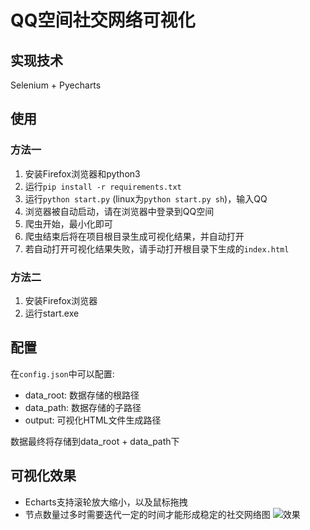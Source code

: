 # QQ空间社交网络可视化

## 实现技术

Selenium + Pyecharts

## 使用

### 方法一

1. 安装Firefox浏览器和python3
1. 运行`pip install -r requirements.txt`
1. 运行`python start.py` (linux为`python start.py sh`)，输入QQ
1. 浏览器被自动启动，请在浏览器中登录到QQ空间
1. 爬虫开始，最小化即可
1. 爬虫结束后将在项目根目录生成可视化结果，并自动打开
1. 若自动打开可视化结果失败，请手动打开根目录下生成的`index.html`

### 方法二

1. 安装Firefox浏览器
1. 运行start.exe

## 配置

在`config.json`中可以配置:

- data_root: 数据存储的根路径
- data_path: 数据存储的子路径
- output: 可视化HTML文件生成路径

数据最终将存储到data_root + data_path下

## 可视化效果

- Echarts支持滚轮放大缩小，以及鼠标拖拽
- 节点数量过多时需要迭代一定的时间才能形成稳定的社交网络图
![效果](https://github.com/Liadrinz/qq-relation/blob/master/demo.png)
